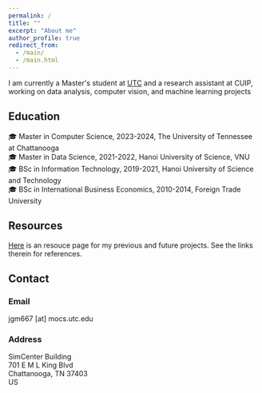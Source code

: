 ```yaml
---
permalink: /
title: ""
excerpt: "About me"
author_profile: true
redirect_from: 
  - /main/
  - /main.html
---
```


I am currently a Master's student at [UTC](https://www.utc.edu/research/center-for-urban-informatics-and-progress/our-team/graduate-students) and a research assistant at CUIP, working on data analysis, computer vision, and machine learning projects

## Education 
:mortar_board: Master in Computer Science, 2023-2024, <span class="grey">The University of Tennessee at Chattanooga</span> \
:mortar_board: Master in Data Science, 2021-2022, <span class="grey">Hanoi University of Science, VNU</span> \
:mortar_board: BSc in Information Technology, 2019-2021, <span class="grey">Hanoi University of Science and Technology</span> \
:mortar_board: BSc in International Business Economics, 2010-2014, <span class="grey">Foreign Trade University</span> 


## Resources
[Here](https://github.com/giangdip2410) is an resouce page for my previous and future projects. See the links therein for references.



## Contact
### Email
jgm667 [at] mocs.utc.edu

### Address
SimCenter Building \
701 E M L King Blvd  \
Chattanooga, TN 37403 \
US
